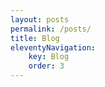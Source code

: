 ```yaml
---
layout: posts
permalink: /posts/
title: Blog
eleventyNavigation:
    key: Blog
    order: 3
---
```

